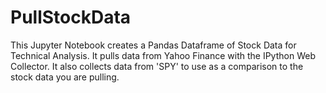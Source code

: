 # PullStockData
This Jupyter Notebook creates a Pandas Dataframe of Stock Data for Technical Analysis. It pulls data from Yahoo Finance with the IPython Web Collector. It also collects data from 'SPY' to use as a comparison to the stock data you are pulling.
